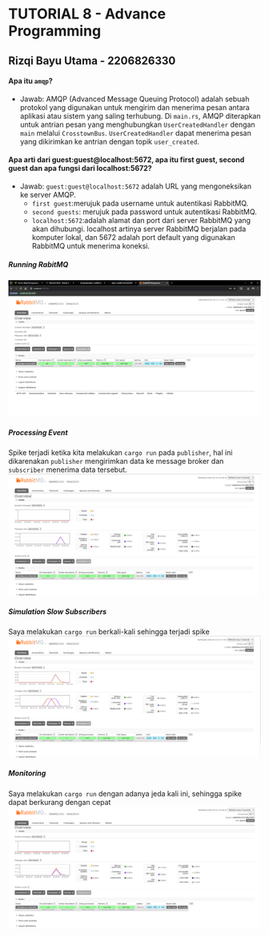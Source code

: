 # TUTORIAL 8 - Advance Programming

## Rizqi Bayu Utama - 2206826330

#### Apa itu `amqp`?
- Jawab: AMQP (Advanced Message Queuing Protocol) adalah sebuah protokol yang digunakan untuk mengirim dan menerima pesan antara aplikasi atau sistem yang saling terhubung. Di `main.rs`, AMQP diterapkan untuk antrian pesan yang menghubungkan `UserCreatedHandler` dengan `main` melalui `CrosstownBus`. `UserCreatedHandler` dapat menerima pesan yang dikirimkan ke antrian dengan topik `user_created`.

#### Apa arti dari guest:guest@localhost:5672, apa itu first guest, second guest dan apa fungsi dari localhost:5672?
- Jawab: `guest:guest@localhost:5672` adalah URL yang mengoneksikan ke server AMQP.
    - `first guest`:merujuk pada username untuk autentikasi RabbitMQ.
    - `second guests`: merujuk pada password untuk autentikasi RabbitMQ.
    - `localhost:5672`:adalah alamat dan port dari server RabbitMQ yang akan dihubungi. localhost artinya server RabbitMQ berjalan pada komputer lokal, dan 5672 adalah port default yang digunakan RabbitMQ untuk menerima koneksi.

##### Running RabitMQ
<img src = "static/running.png">

##### Processing Event
Spike terjadi ketika kita melakukan `cargo run` pada `publisher`, hal ini dikarenakan `publisher` mengirimkan data ke message broker dan `subscriber` menerima data tersebut.
<img src = "static/processing event.png">

##### Simulation Slow Subscribers
Saya melakukan `cargo run` berkali-kali sehingga terjadi spike
<img src = "static/slow.png">

##### Monitoring
Saya melakukan `cargo run` dengan adanya jeda kali ini, sehingga spike dapat berkurang dengan cepat
<img src = "static/quicker.png">
